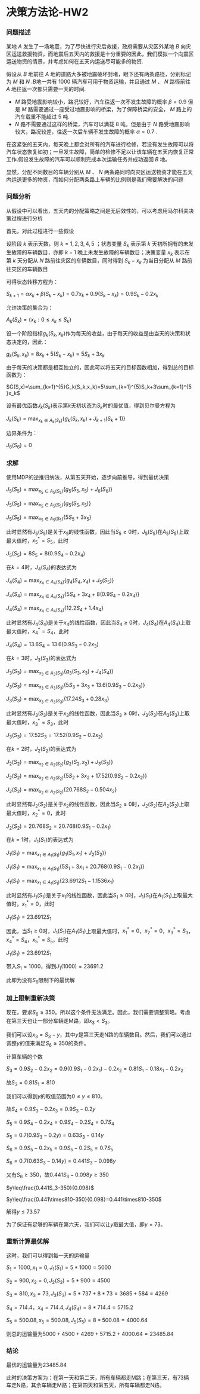 # 决策方法论-HW2

### 问题描述

某地 $A$ 发生了一场地震，为了尽快进行灾后救援，政府需要从灾区外某地 $B$ 向灾区运送救援物资，而地震后五天内的救援是十分重要的因此，我们模拟一个向震区运送物资的情景，并考虑如何在五天内运送尽可能多的物资.

假设从 $B$ 地前往 $A$ 地的道路大多被地震破坏封堵，眼下还有两条路径，分别标记为 $M$ 和 $N$ .$B$地一共有 $1000$ 辆汽车可用于物资运输，并且通过 $M$ 、 $N$ 路径前往 $A$ 地往返一次都只需要一天的时间.

- $M$ 路受地震影响较小，路况较好，汽车往返一次不发生故障的概率 $\beta=0.9$ 但是 $M$ 路需要通过一座受过地震影响的桥梁，为了保障桥梁的安全， $M$ 路上的汽车载重不能超过 $5$ 吨.
- $N$ 路不需要通过这样的桥梁，汽车可以满载 $8$ 吨，但是由于 $N$ 路受地震影响较大，路况较差，往返一次后车辆不发生故障的概率 $\alpha=0.7$ .

在这紧张的五天内，每天晚上都会对所有的汽车进行检修，若没有发生故障可以将汽车状态恢复如初；一旦发生故障，简单的检修不足以让该车辆在五天内恢复正常工作.假设发生故障的汽车可以顺利完成本次运输任务并成功返回 $B$ 地。

显然，分配不同数目的车辆分别从 $M$ 、 $N$ 两条路同时向灾区运送物资才能在五天内运送更多的物资，而如何分配两条路上车辆的比例则是我们需要解决的问题

### 问题分析

从假设中可以看出，五天内的分配策略之间是无后效性的，可以考虑用马尔科夫决策过程进行分析

首先，对此过程进行一些假设

设阶段 $k$ 表示天数，则 $k=1,2,3,4,5$ ；状态变量 $S_k$ 表示第 $k$ 天初所拥有的未发生故障的车辆数目，亦即 $k-1$ 晚上未发生故障的车辆数目；决策变量 $x_k$ 表示在第 $k$ 天分配从 $N$ 路前往灾区的车辆数目，同时得到 $S_k-x_k$ 为当日分配从 $M$ 路前往灾区的车辆数目

可得状态转移方程为：

$S_{k+1}=\alpha x_k+\beta (S_k−x_k)=0.7x_k+0.9(S_k−x_k)=0.9S_k−0.2x_k$

允许决策的集合为：

$A_k(S_k)=\{x_k:0\leq x_k \leq S_k\}$

设一个阶段指标$g_k(S_k,x_k)$作为每天的收益，由于每天的收益是由当天的决策和状态决定的，因此：

$g_k(S_k,x_k)=8x_k+5(S_k-x_k)=5S_k+3x_k$

由于每天的决策都是相互独立的，因此可以将五天的目标函数相加，得到总的目标函数为：

$G(S,x)=\sum_{k=1}^{5}G_k(S_k,x_k)=5\sum_{k=1}^{5}S_k+3\sum_{k=1}^{5}x_k$

设有最优函数$J_k(S_k)$表示第$k$天初状态为$S_k$时的最优值，得到贝尔曼方程为

$J_k(S_k)=\max_{x_k\in A_k(S_k)}\{g_k(S_k,x_k)+J_{k+1}(S_k+1)\}$

边界条件为：

$J_6(S_6)=0$

### 求解

使用MDP的逆推归纳法，从第五天开始，逐步向前推导，得到最优决策

$J_5(S_5)=\max_{x_5\in A_5(S_5)}\{g_5(S_5,x_5)+J_6(S_6)\}$

$J_5(S_5)=\max_{x_5\in A_5(S_5)}\{g_5(S_5,x_5)\}$

$J_5(S_5)=\max_{x_5\in A_5(S_5)}\{5S_5+3x_5\}$

此时显然有$J_5(S_5)$是关于$x_5$的线性函数，因此当$S_5\geq 0$时，$J_5(S_5)$在$A_5(S_5)$上取最大值时，$x_5^*=S_5$，此时

$J_5(S_5)=8S_5=8(0.9S_4-0.2x_4)$

在$k=4$时，$J_4(S_4)$的表达式为

$J_4(S_4)=\max_{x_4\in A_4(S_4)}\{g_4(S_4,x_4)+J_5(S_5)\}$

$J_4(S_4)=\max_{x_4\in A_4(S_4)}\{5S_4+3x_4+8(0.9S_4-0.2x_4)\}$

$J_4(S_4)=\max_{x_4\in A_4(S_4)}\{12.2S_4+1.4x_4\}$

此时显然有$J_4(S_4)$是关于$x_4$的线性函数，因此当$S_4\geq 0$时，$J_4(S_4)$在$A_4(S_4)$上取最大值时，$x_4^*=S_4$，此时

$J_4(S_4)=13.6S_4=13.6(0.9S_3-0.2x_3)$

在$k=3$时，$J_3(S_3)$的表达式为

$J_3(S_3)=\max_{x_3\in A_3(S_3)}\{g_3(S_3,x_3)+J_4(S_4)\}$

$J_3(S_3)=\max_{x_3\in A_3(S_3)}\{5S_3+3x_3+13.6(0.9S_3-0.2x_3)\}$

$J_3(S_3)=\max_{x_3\in A_3(S_3)}\{17.24S_3+0.28x_3\}$

此时显然有$J_3(S_3)$是关于$x_3$的线性函数，因此当$S_3\geq 0$时，$J_3(S_3)$在$A_3(S_3)$上取最大值时，$x_3^*=S_3$，此时

$J_3(S_3)=17.52S_3=17.52(0.9S_2-0.2x_2)$

在$k=2$时，$J_2(S_2)$的表达式为

$J_2(S_2)=\max_{x_2\in A_2(S_2)}\{g_2(S_2,x_2)+J_3(S_3)\}$

$J_2(S_2)=\max_{x_2\in A_2(S_2)}\{5S_2+3x_2+17.52(0.9S_2-0.2x_2)\}$

$J_2(S_2)=\max_{x_2\in A_2(S_2)}\{20.768S_2-0.504x_2\}$

此时显然有$J_2(S_2)$是关于$x_2$的线性函数，因此当$S_2\geq 0$时，$J_2(S_2)$在$A_2(S_2)$上取最大值时，$x_2^*=0$，此时

$J_2(S_2)=20.768S_2=20.768(0.9S_1-0.2x_1)$

在$k=1$时，$J_1(S_1)$的表达式为

$J_1(S_1)=\max_{x_1\in A_1(S_1)}\{g_1(S_1,x_1)+J_2(S_2)\}$

$J_1(S_1)=\max_{x_1\in A_1(S_1)}\{5S_1+3x_1+20.768(0.9S_1-0.2x_1)\}$

$J_1(S_1)=\max_{x_1\in A_1(S_1)}\{23.6912S_1-1.1536x_1\}$

此时显然有$J_1(S_1)$是关于$x_1$的线性函数，因此当$S_1\geq 0$时，$J_1(S_1)$在$A_1(S_1)$上取最大值时，$x_1^*=0$，此时

$J_1(S_1)=23.6912S_1$

因此，当$S_1\geq 0$时，$J_1(S_1)$在$A_1(S_1)$上取最大值时，$x_1^*=0$，$x_2^*=0$，$x_3^*=S_3$，$x_4^*=S_4$，$x_5^*=S_5$，此时

$J_1(S_1)=23.6912S_1$

带入$S_1=1000$，得到$J_1(1000)=23691.2$

此即为没有$S_6$限制下的最优解

### 加上限制重新决策

现在，要求$S_6\geq350$。所以这个条件无法满足。因此，我们需要调整策略。考虑在第三天也让一部分车辆走M路，即$x_3 < S_3$。

我们可以设$x_3 = S_3 - y$，其中$y$是第三天走N路的车辆数目。然后，我们可以通过调整$y$的值来满足$S_6\geq350$的条件。

计算车辆的个数

$S_3=0.9S_2-0.2x_2=0.9(0.9S_1-0.2x_1)-0.2x_2=0.81S_1-0.18x_1-0.2x_2$

故$S_3=0.81S_1=810$

我们可以得到$y$的取值范围为$0\leq y \leq 810$。

故$S_4=0.9S_3-0.2x_3=0.9S_3-0.2y$

$S_5=0.9S_4-0.2x_4=0.9S_4-0.2S_4=0.7S_4$

$S_5=0.7(0.9S_3-0.2y)=0.63S_3-0.14y$

$S_6=0.9S_5-0.2x_5=0.9S_5-0.2S_5=0.7S_5$

$S_6=0.7(0.63S_3-0.14y)=0.441S_3-0.098y$

又有$S_6\geq350$，故$0.441S_3-0.098y\geq350$

$y\leq\frac{0.441S_3-350}{0.098}$

$y\leq\frac{0.441\times810-350}{0.098}=0.441\times810-350$

解得$y\leq 73.57$

为了保证有足够的车辆在第六天，我们可以让$y$取最大值，即$y=73$。

### 重新计算最优解

这时，我们可以得到每一天的运输量

$S_1=1000,x_1=0,J_1(S_1)=5*1000=5000$

$S_2=900,x_2=0,J_2(S_2)=5*900=4500$

$S_3=810,x_3=73,J_3(S_3)=5*737+8*73=3685+584=4269$

$S_4=714.4，x_4=714.4,J_4(S_4)=8*714.4=5715.2$

$S_5=500.08,x_5=500.08,J_5(S_5)=8*500.08=4000.64$

则总的运输量为$5000+4500+4269+5715.2+4000.64=23485.84$

### 结论

最优的运输量为23485.84

此时的决策方案为：在第一天和第二天，所有车辆都走M路；在第三天，有73辆车走N路，其余车辆走M路；在第四天和第五天，所有车辆都走N路。